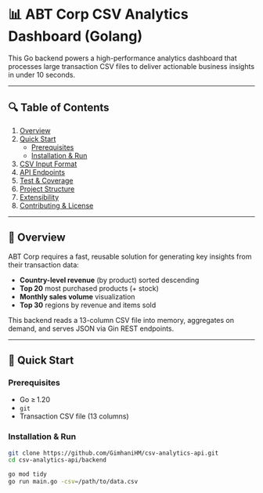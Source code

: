 # 📊 ABT Corp CSV Analytics Dashboard (Golang)

This Go backend powers a high-performance analytics dashboard that processes large transaction CSV files to deliver actionable business insights in under 10 seconds.

---

## 🔍 Table of Contents

1. [Overview](#overview)  
2. [Quick Start](#quick-start)  
   - [Prerequisites](#prerequisites)  
   - [Installation & Run](#installation--run)  
3. [CSV Input Format](#csv-input-format)  
4. [API Endpoints](#api-endpoints)  
5. [Test & Coverage](#test--coverage)  
6. [Project Structure](#project-structure)  
7. [Extensibility](#extensibility)  
8. [Contributing & License](#contributing--license)  

---

## 📌 Overview

ABT Corp requires a fast, reusable solution for generating key insights from their transaction data:

- **Country-level revenue** (by product) sorted descending  
- **Top 20** most purchased products (+ stock)  
- **Monthly sales volume** visualization  
- **Top 30** regions by revenue and items sold  

This backend reads a 13-column CSV file into memory, aggregates on demand, and serves JSON via Gin REST endpoints.

---

## 🚀 Quick Start

### Prerequisites

- Go ≥ 1.20  
- `git`  
- Transaction CSV file (13 columns)  

### Installation & Run

```bash
git clone https://github.com/GimhaniHM/csv-analytics-api.git
cd csv-analytics-api/backend

go mod tidy
go run main.go -csv=/path/to/data.csv
